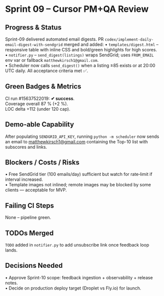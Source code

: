# Sprint 09 – Cursor PM+QA Review

## Progress & Status
Sprint-09 delivered automated email digests.  PR `codex/implement-daily-email-digest-with-sendgrid` merged and added:
• `templates/digest.html` – responsive table with inline CSS and bold/green highlights for high scores.  
• `notifier.py` – `send_digest(listings)` wraps SendGrid; uses `FROM_EMAIL` env var or fallback `matthewkirsch1@gmail.com`.  
• Scheduler now calls `send_digest()` when a listing ≥85 exists or at 20:00 UTC daily.  All acceptance criteria met ✅.

## Green Badges & Metrics
CI run #15637522019: **✔︎ success**.  
Coverage overall 87 % (+2 %).  
LOC delta +112 (under 120 cap).

## Demo-able Capability
After populating `SENDGRID_API_KEY`, running `python -m scheduler` now sends an email to matthewkirsch1@gmail.com containing the Top-10 list with subscores and links.

## Blockers / Costs / Risks
• Free SendGrid tier (100 emails/day) sufficient but watch for rate‐limit if interval increased.  
• Template images not inlined; remote images may be blocked by some clients — acceptable for MVP.

## Failing CI Steps
None – pipeline green.

## TODOs Merged
`TODO` added in `notifier.py` to add unsubscribe link once feedback loop lands.

## Decisions Needed
• Approve Sprint-10 scope: feedback ingestion + observability + release notes.  
• Decide on production deploy target (Droplet vs Fly.io) for launch. 